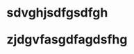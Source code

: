 <head>
<link rel="stylesheet" href="mynotess.css">
</head>
<body>
   <h1>sdvghjsdfgsdfgh</h>
    <p>zjdgvfasgdfagdsfhg</p>
</body>
</html>
